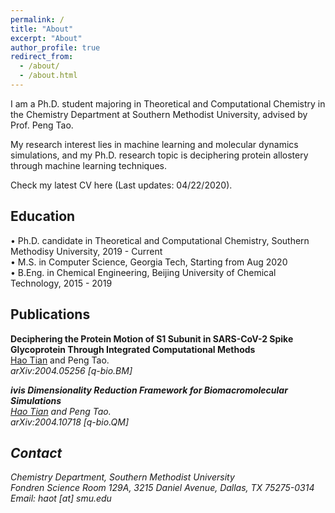 ```yaml
---
permalink: /
title: "About"
excerpt: "About"
author_profile: true
redirect_from: 
  - /about/
  - /about.html
---
```


I am a Ph.D. student majoring in Theoretical and Computational Chemistry in the <a style="text-decoration:none" href="https://www.smu.edu/chemistry">Chemistry Department</a> at <a style="text-decoration:none" href="https://www.smu.edu">Southern Methodist University</a>, advised by Prof. <a style="text-decoration:none" href="http://faculty.smu.edu/ptao/">Peng Tao</a>. 

My research interest lies in machine learning and molecular dynamics simulations, and my Ph.D. research topic is deciphering protein allostery through machine learning techniques. 

Check my latest CV <a style="text-decoration:none" href="https://github.com/HTian1997/htian1997.github.io/blob/master/files/CV.pdf">here</a> (Last updates: 04/22/2020). 


## Education
&#8226; Ph.D. candidate in Theoretical and Computational Chemistry, Southern Methodisy University, 2019 - Current <br>
&#8226; M.S. in Computer Science, Georgia Tech, Starting from Aug 2020 <br>
&#8226; B.Eng. in Chemical Engineering, Beijing University of Chemical Technology, 2015 - 2019 <br>


## Publications
<b>Deciphering the Protein Motion of S1 Subunit in SARS-CoV-2 Spike Glycoprotein Through Integrated Computational Methods</b> <br> 
<u>Hao Tian</u> and Peng Tao. <br> 
<i>arXiv:2004.05256 [q-bio.BM]


<b>ivis Dimensionality Reduction Framework for Biomacromolecular Simulations</b> <br> 
<u>Hao Tian</u> and Peng Tao.<br>
<i>arXiv:2004.10718 [q-bio.QM]


## Contact
Chemistry Department, Southern Methodist University<br>
Fondren Science Room 129A, 3215 Daniel Avenue, Dallas, TX 75275-0314<br>
Email: haot [at] smu.edu

